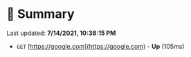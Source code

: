 # 📖 Summary
Last updated: **7/14/2021, 10:38:15 PM**

- `GET` [https://google.com](https://google.com) - **Up** (105ms)
